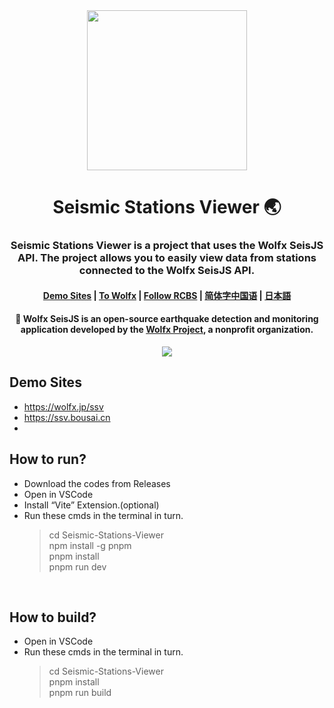 <div align="center">
  <image width="256em" src="https://github.com/user-attachments/assets/84003231-98c7-4b10-a761-f5bcf01a3adb" />
 </div>
<h1 align="center">Seismic Stations Viewer 🌏</h1>

<h3 align="center">Seismic Stations Viewer is a project that uses the Wolfx SeisJS API. The project allows you to easily view data from stations connected to the Wolfx SeisJS API.</h3>

<h4 align="center">
<a href=https://wolfx.jp/ssv>Demo Sites</a> | 
<a href=https://wolfx.jp>To Wolfx</a> |
<a href=https://x.com/realcodestudio>Follow RCBS</a> |
<a href=zh.md>简体字中国语</a> |
<a href=ja.md>日本語</a>


<div align="center">
<h4 align="center"> 🚨 Wolfx SeisJS is an open-source earthquake detection and monitoring application developed by the <a href=https://github.com/WolfxProject>Wolfx Project</a>, a nonprofit organization. </h3>
 
 </div>
<div align="center">
  <image src="https://github.com/user-attachments/assets/ee4583a2-4f34-4b84-928b-8ef19962fdc7" />
</div>

## Demo Sites
- https://wolfx.jp/ssv
- https://ssv.bousai.cn
- 
## How to run?
- Download the codes from Releases
- Open in VSCode
- Install “Vite” Extension.(optional)
- Run these cmds in the terminal in turn.
  > cd Seismic-Stations-Viewer<br>
  > npm install -g pnpm<br>
  > pnpm install<br>
  > pnpm run dev<br>

<br>
 
## How to build?
- Open in VSCode
- Run these cmds in the terminal in turn.
  > cd Seismic-Stations-Viewer<br>
  > pnpm install<br>
  > pnpm run build<br>
